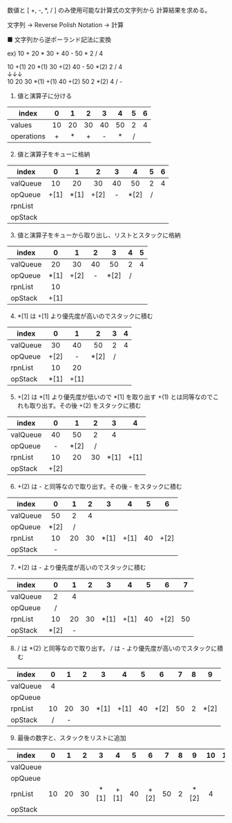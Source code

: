 
数値と [ +, -, *, / ] のみ使用可能な計算式の文字列から
計算結果を求める。

文字列 -> Reverse Polish Notation -> 計算

■ 文字列から逆ポーランド記法に変換

ex) 10 + 20 * 30 + 40 - 50 * 2 / 4

10	+(1)	20	*(1)	30	+(2)	40	-	50	*(2)	2	/	4<br>
↓↓↓<br>
10	20	30	*(1)	+(1)	40	+(2)	50	2	*(2)	4	/	-<br>


1. 値と演算子に分ける

| index      | 0   | 1   | 2   | 3   | 4   | 5   | 6   |
| ---------- | :-: | :-: | :-: | :-: | :-: | :-: | :-: |
| values     | 10  | 20  | 30  | 40  | 50  | 2   | 4   |
| operations | +   | *   | +   | -   | *   | /   |     |


2. 値と演算子をキューに格納

| index    | 0    | 1    | 2    | 3   | 4    | 5   | 6   |
| -------- | :--: | :--: | :--: | :-: | :--: | :-: | :-: |
| valQueue | 10   | 20   | 30   | 40  | 50   | 2   | 4   |
| opQueue  | +[1] | *[1] | +[2] | -   | *[2] | /   |     |
| rpnList  |      |      |      |     |      |     |     |
| opStack  |      |      |      |     |      |     |     |

3. 値と演算子をキューから取り出し、リストとスタックに格納

| index    | 0    | 1    | 2   | 3    | 4   | 5   | 
| -------- | :--: | :--: | :-: | :--: | :-: | :-: | 
| valQueue | 20   | 30   | 40  | 50   | 2   | 4   | 
| opQueue  | *[1] | +[2] | -   | *[2] | /   |     | 
| rpnList  | 10   |      |     |      |     |     | 
| opStack  | +[1] |      |     |      |     |     | 

4. *[1] は +[1] より優先度が高いのでスタックに積む

| index    | 0    | 1    | 2    | 3   | 4   | 
| -------- | :--: | :--: | :--: | :-: | :-: | 
| valQueue | 30   | 40   | 50   | 2   | 4   | 
| opQueue  | +[2] | -    | *[2] | /   |     | 
| rpnList  | 10   | 20   |      |     |     | 
| opStack  | *[1] | +[1] |      |     |     | 

5. +[2] は *[1] より優先度が低いので *[1] を取り出す
+(1) とは同等なのでこれも取り出す。その後 +(2) をスタックに積む

| index    | 0    | 1    | 2   | 3    | 4    | 
| -------- | :--: | :--: | :-: | :--: | :--: | 
| valQueue | 40   | 50   | 2   | 4    |      | 
| opQueue  | -    | *[2] | /   |      |      | 
| rpnList  | 10   | 20   | 30  | *[1] | +[1] | 
| opStack  | +[2] |      |     |      |      | 

6. +(2) は - と同等なので取り出す。その後 - をスタックに積む

| index    | 0    | 1   | 2   | 3    | 4    | 5   | 6    |
| -------- | :--: | :-: | :-: | :--: | :--: | :-: | :--: |
| valQueue | 50   | 2   | 4   |      |      |     |      |
| opQueue  | *[2] | /   |     |      |      |     |      |
| rpnList  | 10   | 20  | 30  | *[1] | +[1] | 40  | +[2] |
| opStack  | -    |     |     |      |      |     |      |

7. *(2) は - より優先度が高いのでスタックに積む

| index    | 0    | 1   | 2   | 3    | 4    | 5   | 6    | 7   |
| -------- | :--: | :-: | :-: | :--: | :--: | :-: | :--: | :-: |
| valQueue | 2    | 4   |     |      |      |     |      |     |
| opQueue  | /    |     |     |      |      |     |      |     |
| rpnList  | 10   | 20  | 30  | *[1] | +[1] | 40  | +[2] | 50  |
| opStack  | *[2] | -   |     |      |      |     |      |     |

8. / は *(2) と同等なので取り出す。
/ は - より優先度が高いのでスタックに積む

| index    | 0   | 1   | 2   | 3    | 4    | 5   | 6    | 7   | 8   | 9    |
| -------- | :-: | :-: | :-: | :--: | :--: | :-: | :--: | :-: | :-: | :--: |
| valQueue | 4   |     |     |      |      |     |      |     |     |      |
| opQueue  |     |     |     |      |      |     |      |     |     |      |
| rpnList  | 10  | 20  | 30  | *[1] | +[1] | 40  | +[2] | 50  | 2   | *[2] |
| opStack  | /   | -   |     |      |      |     |      |     |     |      |

9. 最後の数字と、スタックをリストに追加

| index    | 0   | 1   | 2   | 3    | 4    | 5   | 6    | 7   | 8   | 9    | 10  | 11  | 12  |
| -------- | :-: | :-: | :-: | :--: | :--: | :-: | :--: | :-: | :-: | :--: | :-: | :-: | :-: |
| valQueue |     |     |     |      |      |     |      |     |     |      |     |     |     |
| opQueue  |     |     |     |      |      |     |      |     |     |      |     |     |     |
| rpnList  | 10  | 20  | 30  | *[1] | +[1] | 40  | +[2] | 50  | 2   | *[2] | 4   | /   | -   |
| opStack  |     |     |     |      |      |     |      |     |     |      |     |     |     |



